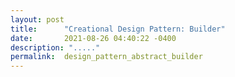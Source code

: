 ```yaml
---
layout: post
title:      "Creational Design Pattern: Builder"
date:       2021-08-26 04:40:22 -0400
description: "....."
permalink:  design_pattern_abstract_builder
---
```


